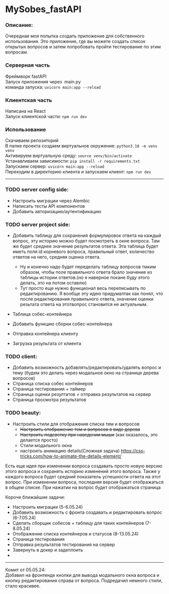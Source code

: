 # MySobes_fastAPI

### Описание:

Очередная моя попытка создать приложение для собственного использования. Это приложение, где вы можете создать список открытых вопросов и затем попробовать пройти тестирование по этим вопросам.

### Серверная часть

Фреймворк fastAPI  
Запуск приложения через  main.py  
команда запуска: `uvicorn main:app --reload`

### Клиентская часть

Написана на React  
Запуск клиентской части: `npm run dev`

### Использование

Скачиваем репозиторий  
В папке проекта создаем виртуальное окружение: `python3.10 -m venv venv`  
Активируем виртуальную среду: `source venv/bin/activate`  
Устанавливаем зависимости: `pip install -r requirements.txt`  
Запускаем сервер: `uvicorn main:app --reload`  
Переходим в директорию клиента и запускаем клиент: `npm run dev`

---

### TODO server сonfig side:

- Настроить миграции через Alembic
- Написать тесты API компонентов
- Добавить авторизацию/аутентификацию

### TODO server project side:

- Добавить таблицу для сохранения формулировок ответа на каждый вопрос, эту историю можно будет посмотреть в окне вопроса. Там же будет среднее значение результатов ответа. Эта таблица будет иметь поля id корневого вопроса, правильный ответ, количество ответов на него, средняя оценка ответа. 
  - Ну и конечно надо будет  переделать таблицу вопросов тмким образом, чтобы поле правильного ответа брало значение из таблицы истории ответов.(но я наверное покане буду этого делать, это на потом оставлю)
  - Тут просто еще нужно функционал весь переписывать по редактированию. Я вообще  эту идею придумалтак как понял, что после  редактирования правильного ответа, значение оценки резьтата ответа на этотвопрос становится не актуальным.

- Таблица собес-контейнера
- Добавить функцию сборки собес-контейнера
- Отправка контейнера клиенту
- Загрузка результата от клиента

### TODO client:

- Добавить возможность добавлять/редактировать/удалять вопрос и тему (будем это делать через модальное окно на странице дерева вопросов)
- Страница списка собес контейнеров
- Страница тестирования + таймер
- Страница оценки резултатов + отправка результатов на сервер
- Страница просмотра результатов

### TODO beauty:

- Настроить стили для отображения списка тем и вопросов
  - ~~Настроить отображение тем и вопросов в виде дерева~~
  - ~~Настроить подсветку при наведении мыши~~ (как оказалось, это делается просто)
  - Стили модального окна
  - настроить анимацию details(Сложная задача) https://css-tricks.com/how-to-animate-the-details-element/

Есть еще идея при изменении вопроса создавать просто новую версию этого вопроса и сохранять историю изменений этого вопроса.
Также у каждого вопроса будет средний показатель успешности ответа на этот вопрос. При изменении вопроса, последняя версия будет отображаться в общем списке. При нажатии на вопрос будет отображаться страница

Короче ближайшие задачи:
- Настроить миграции (5-6.05.24)
- Добавить возможность с фронта создавать и редактировать вопрос (6-7.05.24)
- Сделать сборщик собесов + таблицу для таких контейнеров (7-8.05.24)
- Отображение списка контейнеров и статусов (8-13.05.24)
- Страница тестирования
- Отправка результатов тестирования на сервер
- Завернуть в докер и задеплоить
- 

---
Комит от 05.05.24:  
Добавил на фронтенде кнопки для вывода модального окна вопроса и кнопку редактирования справа от вопроса. Подредачил немного стили, стало красивее.